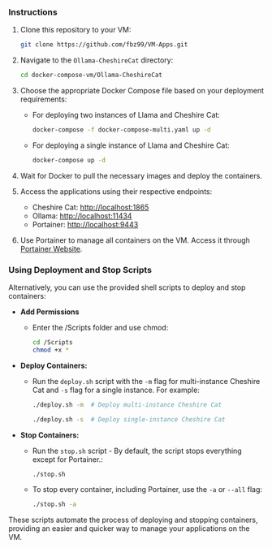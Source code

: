 ### Instructions

1. Clone this repository to your VM:

    ```bash
    git clone https://github.com/fbz99/VM-Apps.git
    ```

2. Navigate to the `Ollama-CheshireCat` directory:

    ```bash
    cd docker-compose-vm/Ollama-CheshireCat
    ```

3. Choose the appropriate Docker Compose file based on your deployment requirements:
   
   - For deploying two instances of Llama and Cheshire Cat:

        ```bash
        docker-compose -f docker-compose-multi.yaml up -d
        ```

   - For deploying a single instance of Llama and Cheshire Cat:

        ```bash
        docker-compose up -d
        ```

4. Wait for Docker to pull the necessary images and deploy the containers.

5. Access the applications using their respective endpoints:

   - Cheshire Cat: [http://localhost:1865](http://localhost:1865)
   - Ollama: [http://localhost:11434](http://localhost:11434)
   - Portainer: [http://localhost:9443](http://localhost:9443)

6. Use Portainer to manage all containers on the VM. Access it through [Portainer Website](https://www.portainer.io).

### Using Deployment and Stop Scripts

Alternatively, you can use the provided shell scripts to deploy and stop containers:

- **Add Permissions**
    - Enter the /Scripts folder and use chmod:
        ```bash
        cd /Scripts
        chmod +x *
        ```

- **Deploy Containers:**

    - Run the `deploy.sh` script with the `-m` flag for multi-instance Cheshire Cat and `-s` flag for a single instance. For example:

        ```bash
        ./deploy.sh -m  # Deploy multi-instance Cheshire Cat
        ```

        ```bash
        ./deploy.sh -s  # Deploy single-instance Cheshire Cat
        ```

- **Stop Containers:**

    - Run the `stop.sh` script - By default, the script stops everything except for Portainer.:
  
        ```bash
        ./stop.sh
        ```

    - To stop every container, including Portainer, use the `-a` or `--all` flag:
  
        ```bash
        ./stop.sh -a
        ```

These scripts automate the process of deploying and stopping containers, providing an easier and quicker way to manage your applications on the VM.

